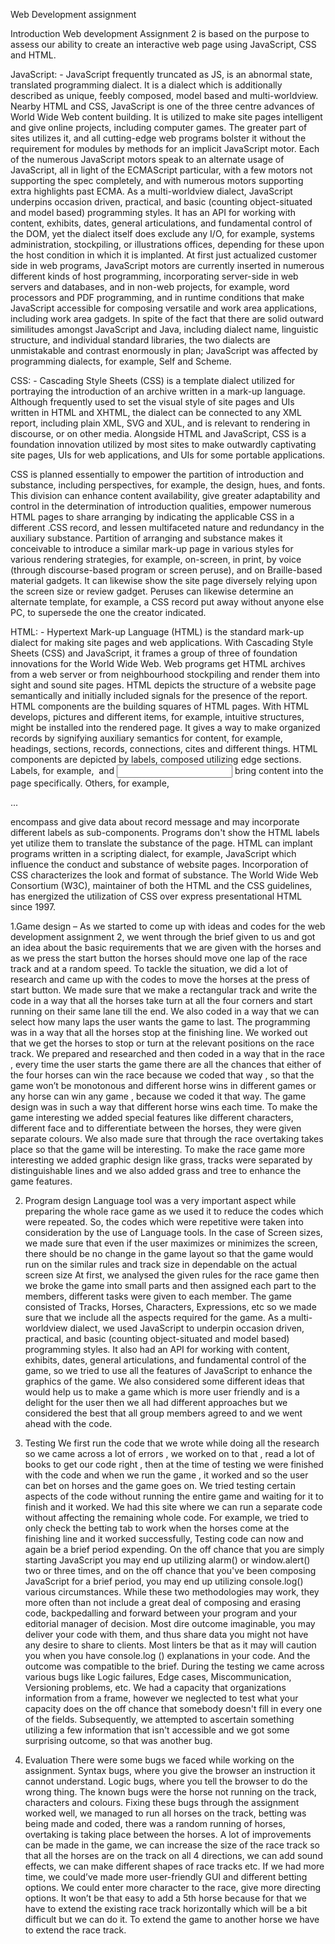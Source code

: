 Web Development assignment 

Introduction
Web development Assignment 2 is based on the purpose to assess our ability to create an interactive web page using JavaScript, CSS and HTML.

JavaScript: - JavaScript frequently truncated as JS, is an abnormal state, translated programming dialect. It is a dialect which is additionally described as unique, feebly composed, model based and multi-worldview. Nearby HTML and CSS, JavaScript is one of the three centre advances of World Wide Web content building. It is utilized to make site pages intelligent and give online projects, including computer games. The greater part of sites utilizes it, and all cutting-edge web programs bolster it without the requirement for modules by methods for an implicit JavaScript motor. Each of the numerous JavaScript motors speak to an alternate usage of JavaScript, all in light of the ECMAScript particular, with a few motors not supporting the spec completely, and with numerous motors supporting extra highlights past ECMA. 
As a multi-worldview dialect, JavaScript underpins occasion driven, practical, and basic (counting object-situated and model based) programming styles. It has an API for working with content, exhibits, dates, general articulations, and fundamental control of the DOM, yet the dialect itself does exclude any I/O, for example, systems administration, stockpiling, or illustrations offices, depending for these upon the host condition in which it is implanted. 
At first just actualized customer side in web programs, JavaScript motors are currently inserted in numerous different kinds of host programming, incorporating server-side in web servers and databases, and in non-web projects, for example, word processors and PDF programming, and in runtime conditions that make JavaScript accessible for composing versatile and work area applications, including work area gadgets. In spite of the fact that there are solid outward similitudes amongst JavaScript and Java, including dialect name, linguistic structure, and individual standard libraries, the two dialects are unmistakable and contrast enormously in plan; JavaScript was affected by programming dialects, for example, Self and Scheme. 

CSS: - Cascading Style Sheets (CSS) is a template dialect utilized for portraying the introduction of an archive written in a mark-up language. Although frequently used to set the visual style of site pages and UIs written in HTML and XHTML, the dialect can be connected to any XML report, including plain XML, SVG and XUL, and is relevant to rendering in discourse, or on other media. Alongside HTML and JavaScript, CSS is a foundation innovation utilized by most sites to make outwardly captivating site pages, UIs for web applications, and UIs for some portable applications. 

CSS is planned essentially to empower the partition of introduction and substance, including perspectives, for example, the design, hues, and fonts. This division can enhance content availability, give greater adaptability and control in the determination of introduction qualities, empower numerous HTML pages to share arranging by indicating the applicable CSS in a different .CSS record, and lessen multifaceted nature and redundancy in the auxiliary substance. Partition of arranging and substance makes it conceivable to introduce a similar mark-up page in various styles for various rendering strategies, for example, on-screen, in print, by voice (through discourse-based program or screen peruse), and on Braille-based material gadgets. It can likewise show the site page diversely relying upon the screen size or review gadget. Peruses can likewise determine an alternate template, for example, a CSS record put away without anyone else PC, to supersede the one the creator indicated.

HTML: - Hypertext Mark-up Language (HTML) is the standard mark-up dialect for making site pages and web applications. With Cascading Style Sheets (CSS) and JavaScript, it frames a group of three of foundation innovations for the World Wide Web. Web programs get HTML archives from a web server or from neighbourhood stockpiling and render them into sight and sound site pages. HTML depicts the structure of a website page semantically and initially included signals for the presence of the report. 
HTML components are the building squares of HTML pages. With HTML develops, pictures and different items, for example, intuitive structures, might be installed into the rendered page. It gives a way to make organized records by signifying auxiliary semantics for content, for example, headings, sections, records, connections, cites and different things. HTML components are depicted by labels, composed utilizing edge sections. Labels, for example, <img/> and <input/> bring content into the page specifically. Others, for example, <p>...</p> encompass and give data about record message and may incorporate different labels as sub-components. Programs don't show the HTML labels yet utilize them to translate the substance of the page. 
HTML can implant programs written in a scripting dialect, for example, JavaScript which influence the conduct and substance of website pages. Incorporation of CSS characterizes the look and format of substance. The World Wide Web Consortium (W3C), maintainer of both the HTML and the CSS guidelines, has energized the utilization of CSS over express presentational HTML since 1997.



1.Game design –
As we started to come up with ideas and codes for the web development assignment 2, we went through the brief given to us and got an idea about the basic requirements that we are given with the horses and as we press the start button the horses should move one lap of the race track and at a random speed. To tackle the situation, we did a lot of research and came up with the codes to move the horses at the press of start button.
We made sure that we make a rectangular track and write the code in a way that all the horses take turn at all the four corners and start running on their same lane till the end. We also coded in a way that we can select how many laps the user wants the game to last. The programming was in a way that all the horses stop at the finishing line. We worked out that we get the horses to stop or turn at the relevant positions on the race track.
We prepared and researched and then coded in a way that in the race , every time the user starts the game there are all the chances that either of the four horses can win the race because we coded that way , so that the game won’t be monotonous and different horse wins in different games or any horse can win any game , because we coded it that way. The game design was in such a way that different horse wins each time. 
To make the game interesting we added special features like different characters, different face and to differentiate between the horses, they were given separate colours. We also made sure that through the race overtaking takes place so that the game will be interesting. To make the race game more interesting we added graphic design like grass, tracks were separated by distinguishable lines and we also added grass and tree to enhance the game features.



2. Program design 
Language tool was a very important aspect while preparing the whole race game as we used it to reduce the codes which were repeated. So, the codes which were repetitive were taken into consideration by the use of Language tools. 
In the case of Screen sizes, we made sure that even if the user maximizes or minimizes the screen, there should be no change in the game layout so that the game would run on the similar rules and track size in dependable on the actual screen size 
At first, we analysed the given rules for the race game then we broke the game into small parts and then assigned each part to the members, different tasks were given to each member. The game consisted of Tracks, Horses, Characters, Expressions, etc so we made sure that we include all the aspects required for the game.
As a multi-worldview dialect, we used JavaScript to underpin occasion driven, practical, and basic (counting object-situated and model based) programming styles. It also had an API for working with content, exhibits, dates, general articulations, and fundamental control of the game, so we tried to use all the features of JavaScript to enhance the graphics of the game.
We also considered some different ideas that would help us to make a game which is more user friendly and is a delight for the user then we all had different approaches but we considered the best that all group members agreed to and we went ahead with the code.
 
			

3. Testing
We first run the code that we wrote while doing all the research so we came across a lot of errors , we worked on to that , read a lot of books to get our code right , then at the time of testing we were finished with the code and when we run the game , it worked and so the user can bet on horses and the game goes on.
We tried testing certain aspects of the code without running the entire game and waiting for it to finish and it worked. We had this site where we can run a separate code without affecting the remaining whole code. For example, we tried to only check the betting tab to work when the horses come at the finishing line and it worked successfully, 
Testing code can now and again be a brief period expending. On the off chance that you are simply starting JavaScript you may end up utilizing alarm() or window.alert() two or three times, and on the off chance that you've been composing JavaScript for a brief period, you may end up utilizing console.log() various circumstances. 
While these two methodologies may work, they more often than not include a great deal of composing and erasing code, backpedalling and forward between your program and your editorial manager of decision. Most dire outcome imaginable, you may deliver your code with them, and thus share data you might not have any desire to share to clients. Most linters be that as it may will caution you when you have console.log () explanations in your code. And the outcome was compatible to the brief.
During the testing we came across various bugs like Logic failures, Edge cases, Miscommunication, Versioning problems, etc. We had a capacity that organizations information from a frame, however we neglected to test what your capacity does on the off chance that somebody doesn't fill in every one of the fields. Subsequently, we attempted to ascertain something utilizing a few information that isn't accessible and we got some surprising outcome, so that was another bug.



 4. Evaluation
There were some bugs we faced while working on the assignment. Syntax bugs, where you give the browser an instruction it cannot understand. Logic bugs, where you tell the browser to do the wrong thing. The known bugs were the horse not running on the track, characters and colours.
Fixing these bugs through the assignment worked well, we managed to run all horses on the track, betting was being made and coded, there was a random running of horses, overtaking is taking place between the horses.
A lot of improvements can be made in the game, we can increase the size of the race track so that all the horses are on the track on all 4 directions, we can add sound effects, we can make different shapes of race tracks etc.
If we had more time, we could’ve made more user-friendly GUI and different betting options. We could enter more character to the race, give more directing options.
It won’t be that easy to add a 5th horse because for that we have to extend the existing race track horizontally which will be a bit difficult but we can do it. To extend the game to another horse we have to extend the race track.

